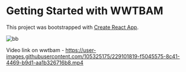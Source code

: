 # Getting Started with WWTBAM

This project was bootstrapped with [Create React App](https://github.com/facebook/create-react-app).

![bb](https://user-images.githubusercontent.com/105325175/229101789-964ab36b-0594-4e73-98a6-c3d1fa31aba8.PNG)

Video link on wwtbam - https://user-images.githubusercontent.com/105325175/229101819-f5045575-8c41-4469-b9d1-aa1b326716b8.mp4
